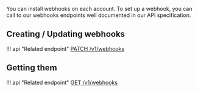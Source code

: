 You can install webhooks on each account. To set up a webhook, you can call to our webhooks endpoints well documented
in our API specification.

## Creating / Updating webhooks

!!! api "Related endpoint"
    [PATCH /v1/webhooks](https://app.swaggerhub.com/apis-docs/Shotl-transportation/maas/1.0.0-draft#/System/patchWebHooks)

## Getting them

!!! api "Related endpoint"
    [GET /v1/webhooks](https://app.swaggerhub.com/apis-docs/Shotl-transportation/maas/1.0.0-draft#/System/getWebHooks)
